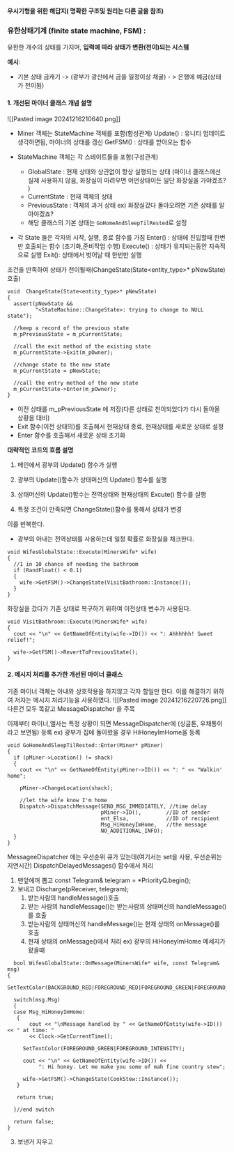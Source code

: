 
**우시기형을 위한 해답지( 명확한 구조및 원리는 다른 글을 참조)**

### **유한상태기계 (finite state machine, FSM)** : 
유한한 개수의 상태를 가지며, **입력에 따라 상태가 변환(천이)되는 시스템**

**예시**:
- 기본 상태 금캐기  -> (광부가 광산에서 금을 일정이상 채굴) - > 은행에 예금(상태가 천이됨)

#### 1. 개선된 마이너  클래스 개념 설명
![[Pasted image 20241216210640.png]]

- Miner 객체는 StateMachine 객체를 포함(합성관계)
Update() : 유니티 업데이트 생각하면됨, 마이너의 상태를 갱신
GetFSM() : 상태를 받아오는 함수

- StateMachine 객체는 각 스테이트들을 포함(구성관계)
   - GlobalState : 현재 상태와 상관없이 항상  실행되는 상태 (마이너 클래스에선 실제 사용하지 않음, 화장실이 마려우면 어떤상태이든 일단 화장실을 가야겠죠? )
   - CurrentState : 현재 객체의 상태
   - PreviousState : 객체의 과거 상태  ex) 화장실갔다 돌아오려면 기존 상태를 알아야겠죠?
  - 해당 클래스의 기본 상태는 `GoHomeAndSleepTilRested`로 설정

- 각 State 들은 각자의 시작, 실행, 종료 함수를 가짐
Enter() : 상태에 진입할때 한번만 호출되는 함수 (초기화,준비작업 수행)
Execute() : 상태가 유지되는동안 지속적으로 실행
Exit(): 상태에서 벗어날 때 한번만 실행


조건을 만족하여 상태가 천이될때(ChangeState(State<entity_type>* pNewState) 호출)

```
void  ChangeState(State<entity_type>* pNewState)
{
  assert(pNewState && 
         "<StateMachine::ChangeState>: trying to change to NULL state");

  //keep a record of the previous state
  m_pPreviousState = m_pCurrentState;

  //call the exit method of the existing state
  m_pCurrentState->Exit(m_pOwner);

  //change state to the new state
  m_pCurrentState = pNewState;

  //call the entry method of the new state
  m_pCurrentState->Enter(m_pOwner);
}
```
- 이전 상태를   m_pPreviousState 에 저장(다른 상태로 천이되었다가 다시 돌아올 상황을 대비)
- Exit 함수(이전 상태의)를 호출해서 현재상태 종료, 현재상태를 새로운 상태로 설정
- Enter 함수를 호출해서 새로운 상태 초기화

**대략적인 코드의 흐름 설명**

1. 메인에서 광부의 Update() 함수가 실행 
2. 광부의 Update()함수가 상태머신의 Update() 함수를 실행
3. 상태머신의 Update()함수는 전역상태와 현재상태의 Excute() 함수를 실행

4. 특정 조건이 만족되면 ChangeState()함수를 통해서 상태가 변경

이를 반복한다.


- 광부의 아내는 전역상태를 사용하는데 일정 확률로 화장실을 채크한다.
```
void WifesGlobalState::Execute(MinersWife* wife)
{
  //1 in 10 chance of needing the bathroom
  if (RandFloat() < 0.1)
  {
    wife->GetFSM()->ChangeState(VisitBathroom::Instance());
  }
}
```
화장실을 갔다가 기존 상태로 복구하기 위하여 이전상태 변수가 사용된다.
```
void VisitBathroom::Execute(MinersWife* wife)
{
  cout << "\n" << GetNameOfEntity(wife->ID()) << ": Ahhhhhh! Sweet relief!";

  wife->GetFSM()->RevertToPreviousState();
}
```


#### 2. 메시지 처리를 추가한 개선된 마이너  클래스
 
 기존 마이너 객체는 아내와 상호작용을 하지않고 각자 할일만 한다. 
 이를 해결하기 위하여 저자는 메시지 처리기능을 사용하였다.
 ![[Pasted image 20241216220726.png]]
 다른건 모두 똑같고 MessageDispatcher 을 주목

이제부터 마이너,엘사는 특정 상황이 되면  MessageDispatcher에 (싱글톤, 우채통이라고 보면됨)
등록 
ex) 광부가 집에 돌아왔을 경우 HiHoneyImHome을 등록
```
void GoHomeAndSleepTilRested::Enter(Miner* pMiner)
{
  if (pMiner->Location() != shack)
  {
    cout << "\n" << GetNameOfEntity(pMiner->ID()) << ": " << "Walkin' home";

    pMiner->ChangeLocation(shack); 

    //let the wife know I'm home
    Dispatch->DispatchMessage(SEND_MSG_IMMEDIATELY, //time delay
                              pMiner->ID(),        //ID of sender
                              ent_Elsa,            //ID of recipient
                              Msg_HiHoneyImHome,   //the message
                              NO_ADDITIONAL_INFO);    
  }
}
```
MessageeDispatcher 에는 우선순위 큐가 있는데(여기서는 set을 사용, 우선순위는 지연시간)
DispatchDelayedMessages() 함수에서 처리 
1. 맨앞에꺼 뽑고 const Telegram& telegram = *PriorityQ.begin();
2. 보내고    Discharge(pReceiver, telegram);
    1. 받는사람의 handleMessage()호출
    2. 받는 사람의 handleMessage()는 받는사람의 상태머신의 handleMessage()를 호출
    3. 받는사람의 상태머신의 handleMessage()는 현재 상태의 onMessage()를 호출
    4. 현재 상태의 onMessage()에서 처리 ex) 광부의 HiHoneyImHome 메세지가 왔을떄
```
  bool WifesGlobalState::OnMessage(MinersWife* wife, const Telegram& msg)
{
  SetTextColor(BACKGROUND_RED|FOREGROUND_RED|FOREGROUND_GREEN|FOREGROUND_BLUE);

  switch(msg.Msg)
  {
  case Msg_HiHoneyImHome:
   {
       cout << "\nMessage handled by " << GetNameOfEntity(wife->ID()) << " at time: " 
       << Clock->GetCurrentTime();

     SetTextColor(FOREGROUND_GREEN|FOREGROUND_INTENSITY);

     cout << "\n" << GetNameOfEntity(wife->ID()) << 
          ": Hi honey. Let me make you some of mah fine country stew";

     wife->GetFSM()->ChangeState(CookStew::Instance());
   }

   return true;

  }//end switch

  return false;
}
```
3. 보낸거 지우고

